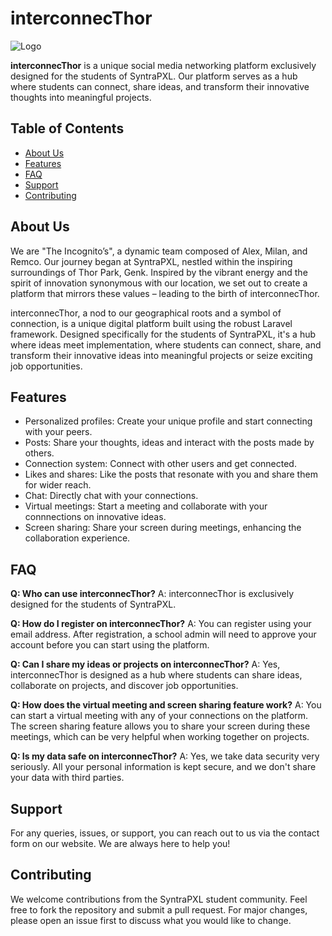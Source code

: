 # interconnecThor

![Logo](https://chatter-calcium-c6a.notion.site/image/https%3A%2F%2Fs3-us-west-2.amazonaws.com%2Fsecure.notion-static.com%2F0b50f63a-0354-43ea-815f-be77f1ad2d28%2Flogo.png?id=a84c8cbc-2694-4988-9811-e1fd2135a6b0&table=block&spaceId=50d8163f-6c27-4ed8-94e7-e16b63ae1dae&width=1000&userId=&cache=v2)

**interconnecThor** is a unique social media networking platform exclusively designed for the students of SyntraPXL. Our platform serves as a hub where students can connect, share ideas, and transform their innovative thoughts into meaningful projects.

## Table of Contents

- [About Us](#about-us)
- [Features](#features)
- [FAQ](#faq)
- [Support](#support)
- [Contributing](#contributing)

## About Us

We are "The Incognito’s", a dynamic team composed of Alex, Milan, and Remco. Our journey began at SyntraPXL, nestled within the inspiring surroundings of Thor Park, Genk. Inspired by the vibrant energy and the spirit of innovation synonymous with our location, we set out to create a platform that mirrors these values – leading to the birth of interconnecThor.

interconnecThor, a nod to our geographical roots and a symbol of connection, is a unique digital platform built using the robust Laravel framework. Designed specifically for the students of SyntraPXL, it's a hub where ideas meet implementation, where students can connect, share, and transform their innovative ideas into meaningful projects or seize exciting job opportunities.

## Features

- Personalized profiles: Create your unique profile and start connecting with your peers.
- Posts: Share your thoughts, ideas and interact with the posts made by others.
- Connection system: Connect with other users and get connected.
- Likes and shares: Like the posts that resonate with you and share them for wider reach.
- Chat: Directly chat with your connections.
- Virtual meetings: Start a meeting and collaborate with your connnections on innovative ideas.
- Screen sharing: Share your screen during meetings, enhancing the collaboration experience.

## FAQ

**Q: Who can use interconnecThor?**
A: interconnecThor is exclusively designed for the students of SyntraPXL.

**Q: How do I register on interconnecThor?**
A: You can register using your email address. After registration, a school admin will need to approve your account before you can start using the platform.

**Q: Can I share my ideas or projects on interconnecThor?**
A: Yes, interconnecThor is designed as a hub where students can share ideas, collaborate on projects, and discover job opportunities.

**Q: How does the virtual meeting and screen sharing feature work?**
A: You can start a virtual meeting with any of your connections on the platform. The screen sharing feature allows you to share your screen during these meetings, which can be very helpful when working together on projects.

**Q: Is my data safe on interconnecThor?**
A: Yes, we take data security very seriously. All your personal information is kept secure, and we don't share your data with third parties.

## Support

For any queries, issues, or support, you can reach out to us via the contact form on our website. We are always here to help you!

## Contributing

We welcome contributions from the SyntraPXL student community. Feel free to fork the repository and submit a pull request. For major changes, please open an issue first to discuss what you would like to change.